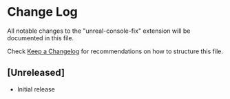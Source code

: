 # Change Log

All notable changes to the "unreal-console-fix" extension will be documented in this file.

Check [Keep a Changelog](http://keepachangelog.com/) for recommendations on how to structure this file.

## [Unreleased]

- Initial release